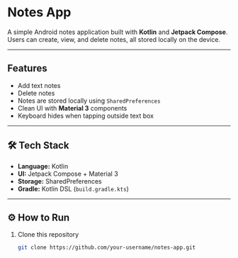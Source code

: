 # Notes App 

A simple Android notes application built with **Kotlin** and **Jetpack Compose**.  
Users can create, view, and delete notes, all stored locally on the device.

---

## Features
- Add text notes
- Delete notes
- Notes are stored locally using `SharedPreferences`
- Clean UI with **Material 3** components
- Keyboard hides when tapping outside text box

---

## 🛠️ Tech Stack
- **Language:** Kotlin
- **UI:** Jetpack Compose + Material 3
- **Storage:** SharedPreferences
- **Gradle:** Kotlin DSL (`build.gradle.kts`)

---

## ⚙️ How to Run
1. Clone this repository
   ```bash
   git clone https://github.com/your-username/notes-app.git